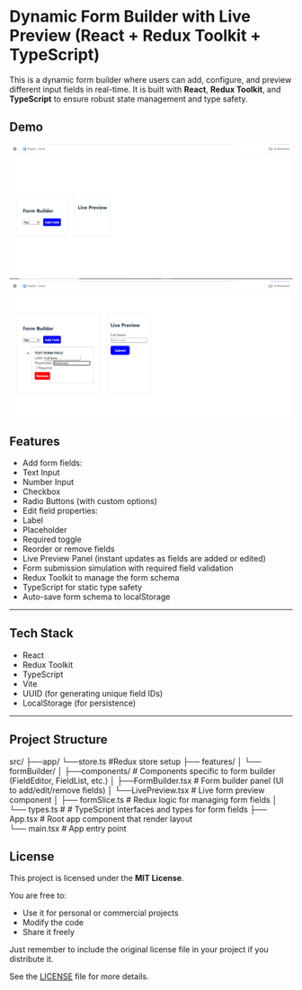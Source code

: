 # Dynamic Form Builder with Live Preview (React + Redux Toolkit + TypeScript)

This is a dynamic form builder where users can add, configure, and preview different input fields in real-time. It is built with **React**, **Redux Toolkit**, and **TypeScript** to ensure robust state management and type safety.

## Demo

![Static Form ScreenShort](Screenshot.png)
![Dynamically Form Build](Screenshot..png)

## Features

- Add form fields:
- Text Input
- Number Input
- Checkbox
- Radio Buttons (with custom options)
- Edit field properties:
- Label
- Placeholder
- Required toggle
- Reorder or remove fields
- Live Preview Panel (instant updates as fields are added or edited)
- Form submission simulation with required field validation
- Redux Toolkit to manage the form schema
- TypeScript for static type safety
- Auto-save form schema to localStorage

---

## Tech Stack

- React
- Redux Toolkit
- TypeScript
- Vite
- UUID (for generating unique field IDs)
- LocalStorage (for persistence)

---

## Project Structure

src/
├──app/
└──store.ts #Redux store setup
├── features/
│ └── formBuilder/
│ ├──components/ # Components specific to form builder (FieldEditor, FieldList, etc.)
│ ├──FormBuilder.tsx # Form builder panel (UI to add/edit/remove fields)
│ └──LivePreview.tsx # Live form preview component
│ ├── formSlice.ts # Redux logic for managing form fields
│ └── types.ts # # TypeScript interfaces and types for form fields
├── App.tsx # Root app component that render layout  
└── main.tsx # App entry point

## License

This project is licensed under the **MIT License**.

You are free to:

- Use it for personal or commercial projects
- Modify the code
- Share it freely

Just remember to include the original license file in your project if you distribute it.

See the [LICENSE](./LICENSE) file for more details.
